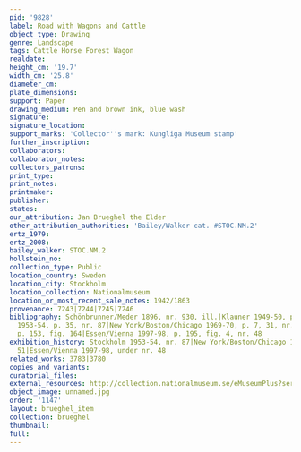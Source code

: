 ```yaml
---
pid: '9828'
label: Road with Wagons and Cattle
object_type: Drawing
genre: Landscape
tags: Cattle Horse Forest Wagon
realdate: 
height_cm: '19.7'
width_cm: '25.8'
diameter_cm: 
plate_dimensions: 
support: Paper
drawing_medium: Pen and brown ink, blue wash
signature: 
signature_location: 
support_marks: 'Collector''s mark: Kungliga Museum stamp'
further_inscription: 
collaborators: 
collaborator_notes: 
collectors_patrons: 
print_type: 
print_notes: 
printmaker: 
publisher: 
states: 
our_attribution: Jan Brueghel the Elder
other_attribution_authorities: 'Bailey/Walker cat. #STOC.NM.2'
ertz_1979: 
ertz_2008: 
bailey_walker: STOC.NM.2
hollstein_no: 
collection_type: Public
location_country: Sweden
location_city: Stockholm
location_collection: Nationalmuseum
location_or_most_recent_sale_notes: 1942/1863
provenance: 7243|7244|7245|7246
bibliography: Schönbrunner/Meder 1896, nr. 930, ill.|Klauner 1949-50, p. 20, ill.|Stockholm
  1953-54, p. 35, nr. 87|New York/Boston/Chicago 1969-70, p. 7, 31, nr. 51|Ertz 1979,
  p. 153, fig. 164|Essen/Vienna 1997-98, p. 195, fig. 4, nr. 48
exhibition_history: Stockholm 1953-54, nr. 87|New York/Boston/Chicago 1969-70, nr.
  51|Essen/Vienna 1997-98, under nr. 48
related_works: 3783|3780
copies_and_variants: 
curatorial_files: 
external_resources: http://collection.nationalmuseum.se/eMuseumPlus?service=ExternalInterface&module=collection&objectId=176464&viewType=detailView
object_image: unnamed.jpg
order: '1147'
layout: brueghel_item
collection: brueghel
thumbnail: 
full: 
---
```

